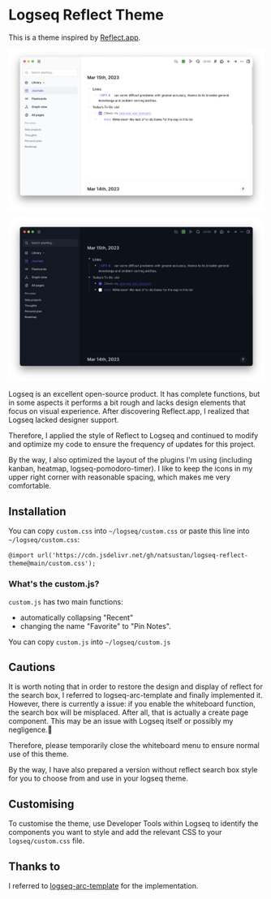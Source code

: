 # Logseq Reflect Theme

This is a theme inspired by [Reflect.app](https://reflect.app/).

![light_mode](./screenshots/reflect_light.png)

![dark_mode](./screenshots/reflect_dark.png)

Logseq is an excellent open-source product. It has complete functions, but in some aspects it performs a bit rough and lacks design elements that focus on visual experience. After discovering Reflect.app, I realized that Logseq lacked designer support. 

Therefore, I applied the style of Reflect to Logseq and continued to modify and optimize my code to ensure the frequency of updates for this project.

By the way, I also optimized the layout of the plugins I'm using (including kanban, heatmap, logseq-pomodoro-timer). I like to keep the icons in my upper right corner with reasonable spacing, which makes me very comfortable.

## Installation

You can copy `custom.css` into `~/logseq/custom.css` or paste this line into `~/logseq/custom.css`:

```
@import url('https://cdn.jsdelivr.net/gh/natsustan/logseq-reflect-theme@main/custom.css');
```

### What's the custom.js?

`custom.js` has two main functions: 

- automatically collapsing "Recent"
- changing the name "Favorite" to "Pin Notes".

You can copy `custom.js` into `~/logseq/custom.js`

## Cautions

It is worth noting that in order to restore the design and display of reflect for the search box, I referred to logseq-arc-template and finally implemented it. However, there is currently a issue: if you enable the whiteboard function, the search box will be misplaced. After all, that is actually a create page component. This may be an issue with Logseq itself or possibly my negligence.🤣

Therefore, please temporarily close the whiteboard menu to ensure normal use of this theme.

By the way, I have also prepared a version without reflect search box style for you to choose from and use in your logseq theme.

## Customising

To customise the theme, use Developer Tools within Logseq to identify the components you want to style and add the relevant CSS to your `logseq/custom.css` file.

## Thanks to

I referred to [logseq-arc-template](https://github.com/andyburris/logseq-arc-theme) for the implementation.


